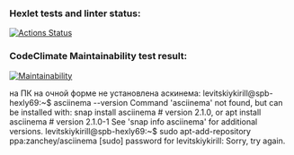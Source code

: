 ### Hexlet tests and linter status:
[![Actions Status](https://github.com/nf9c/frontend-project-44/workflows/hexlet-check/badge.svg)](https://github.com/nf9c/frontend-project-44/actions)

### CodeClimate Maintainability test result:
[![Maintainability](https://api.codeclimate.com/v1/badges/0eb45ac7e897125a808d/maintainability)](https://codeclimate.com/github/nf9c/frontend-project-44/maintainability)

на ПК на очной форме не установлена аскинема:
levitskiykirill@spb-hexly69:~$ asciinema --version
Command 'asciinema' not found, but can be installed with:
snap install asciinema  # version 2.1.0, or
apt  install asciinema  # version 2.1.0-1
See 'snap info asciinema' for additional versions.
levitskiykirill@spb-hexly69:~$ sudo apt-add-repository ppa:zanchey/asciinema
[sudo] password for levitskiykirill: 
Sorry, try again.